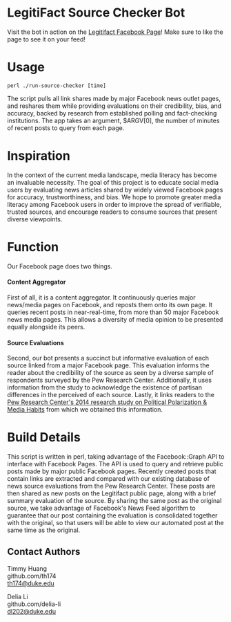 # LegitiFact Source Checker Bot
Visit the bot in action on the [Legitifact Facebook Page](https://www.facebook.com/legitifact/)! Make sure to like the page to see it on your feed!

# Usage
    perl ./run-source-checker [time]

The script pulls all link shares made by major Facebook news outlet pages, and reshares them while providing evaluations on their credibility, bias, and accuracy, backed by research from established polling and fact-checking institutions. The app takes an argument, $ARGV[0], the number of minutes of recent posts to query from each page.

# Inspiration

In the context of the current media landscape, media literacy has become an invaluable necessity. The goal of this project is to educate social media users by evaluating news articles shared by widely viewed Facebook pages for accuracy, trustworthiness, and bias. We hope to promote greater media literacy among Facebook users in order to improve the spread of verifiable, trusted sources, and encourage readers to consume sources that present diverse viewpoints.

# Function

Our Facebook page does two things. 
#### Content Aggregator
First of all, it is a content aggregator. It continuously queries major news/media pages on Facebook, and reposts them onto its own page. It queries recent posts in near-real-time, from more than 50 major Facebook news media pages. This allows a diversity of media opinion to be presented equally alongside its peers.

#### Source Evaluations
Second, our bot presents a succinct but informative evaluation of each source linked from a major Facebook page. This evaluation informs the reader about the credibility of the source as seen by a diverse sample of respondents surveyed by the Pew Research Center. Additionally, it uses information from the study to acknowledge the existence of partisan differences in the perceived of each source. Lastly, it links readers to the [Pew Research Center's 2014 research study on Political Polarization & Media Habits](http://www.journalism.org/2014/10/21/political-polarization-media-habits/) from which we obtained this information.

# Build Details
This script is written in perl, taking advantage of the Facebook::Graph API to interface with Facebook Pages. The API is used to query and retrieve public posts made by major public Facebook pages. Recently created posts that contain links are extracted and compared with our existing database of news source evaluations from the Pew Research Center. These posts are then shared as new posts on the Legitifact public page, along with a brief summary evaluation of the source. By sharing the same post as the original source, we take advantage of Facebook's News Feed algorithm to guarantee that our post containing the evaluation is consolidated together with the original, so that users will be able to view our automated post at the same time as the original.

## Contact Authors

Timmy Huang  
github.com/th174  
th174@duke.edu  


Delia Li  
github.com/delia-li  
dl202@duke.edu  
